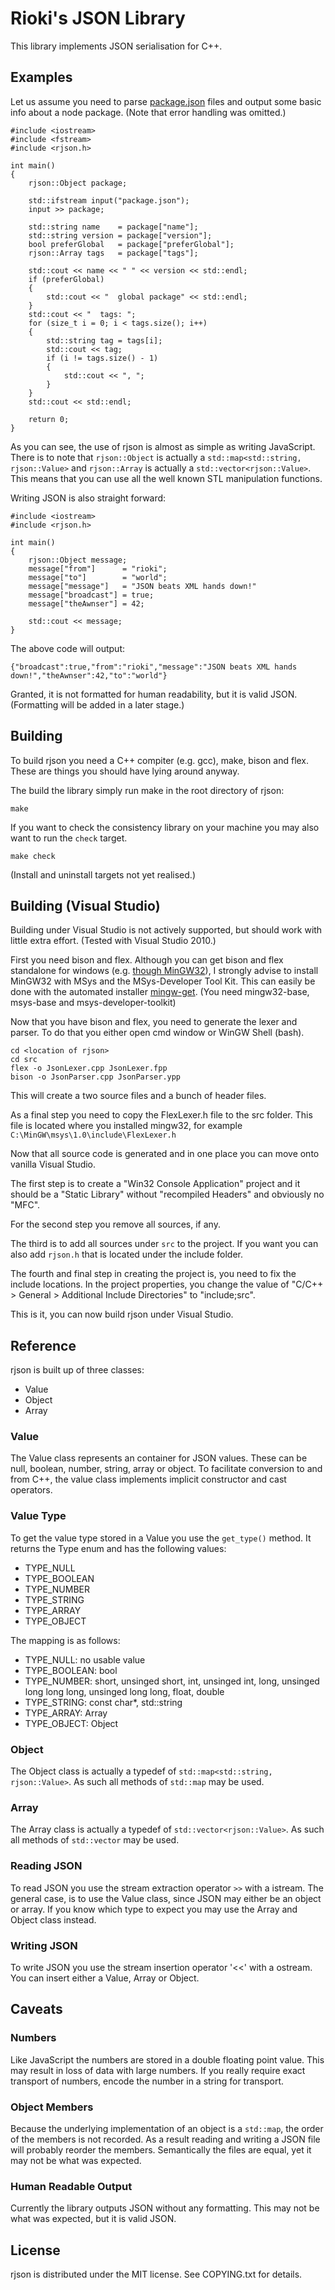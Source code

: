 
Rioki's JSON Library
==================

This library implements JSON serialisation for C++.

Examples
--------

Let us assume you need to parse [package.json] files and output some basic info 
about a node package. (Note that error handling was omitted.)

[package.json]: http://package.json.nodejitsu.com/

    #include <iostream>
    #include <fstream>
    #include <rjson.h>
   
    int main()
    {
        rjson::Object package;
        
        std::ifstream input("package.json");
        input >> package;
        
        std::string name    = package["name"];
        std::string version = package["version"];
        bool preferGlobal   = package["preferGlobal"];
        rjson::Array tags   = package["tags"];
        
        std::cout << name << " " << version << std::endl;
        if (preferGlobal) 
        {
            std::cout << "  global package" << std::endl;
        }
        std::cout << "  tags: ";
        for (size_t i = 0; i < tags.size(); i++)
        {
            std::string tag = tags[i];
            std::cout << tag;
            if (i != tags.size() - 1)
            {
                std::cout << ", ";
            }
        }
        std::cout << std::endl;
        
        return 0;
    }

As you can see, the use of rjson is almost as simple as writing JavaScript. 
There is to note that `rjson::Object` is actually a `std::map<std::string, rjson::Value>`
and `rjson::Array` is actually a `std::vector<rjson::Value>`. This means that 
you can use all the well known STL manipulation functions.

Writing JSON is also straight forward:

    #include <iostream>   
    #include <rjson.h>
   
    int main()
    {
        rjson::Object message;
        message["from"]      = "rioki";
        message["to"]        = "world";
        message["message"]   = "JSON beats XML hands down!"
        message["broadcast"] = true;
        message["theAwnser"] = 42;
        
        std::cout << message;
    }

The above code will output:

    {"broadcast":true,"from":"rioki","message":"JSON beats XML hands down!","theAwnser":42,"to":"world"}

Granted, it is not formatted for human readability, but it is valid JSON. 
(Formatting will be added in a later stage.)

Building
--------

To build rjson you need a C++ compiter (e.g. gcc), make, bison and flex. These 
are things you should have lying around anyway. 

The build the library simply run make in the root directory of rjson:
    
    make

If you want to check the consistency library on your machine you may also 
want to run the `check` target.

    make check
    
(Install and uninstall targets not yet realised.)

Building (Visual Studio)
------------------------

Building under Visual Studio is not actively supported, but should work with 
little extra effort. (Tested with Visual Studio 2010.)

First you need bison and flex. Although you can get bison and flex standalone for
windows (e.g. [though MinGW32][1]), I strongly advise to install MinGW32 with 
MSys and the MSys-Developer Tool Kit. This can easily be done with the automated
installer [mingw-get]. (You need mingw32-base, msys-base and msys-developer-toolkit)

Now that you have bison and flex, you need to generate the lexer and parser. 
To do that you either open cmd window or WinGW Shell (bash). 

    cd <location of rjson>
    cd src
    flex -o JsonLexer.cpp JsonLexer.fpp
    bison -o JsonParser.cpp JsonParser.ypp
    
This will create a two source files and a bunch of header files. 

As a final step you need to copy the FlexLexer.h file to the src folder. This 
file is located where you installed mingw32, for example `C:\MinGW\msys\1.0\include\FlexLexer.h`

Now that all source code is generated and in one place you can move onto vanilla 
Visual Studio. 

The first step is to create a "Win32 Console Application" project and it should 
be a "Static Library" without "recompiled Headers" and obviously no "MFC".

For the second step you remove all sources, if any. 

The third is to add all sources under `src` to the project. If you want you can
also add `rjson.h` that is located under the include folder.

The fourth and final step in creating the project is, you need to fix the include
locations. In the project properties, you change the value of "C/C++ > General >
Additional Include Directories" to "include;src".

This is it, you can now build rjson under Visual Studio.

[1]: http://sourceforge.net/projects/mingw/files/MSYS/Extension/
[mingw-get]: https://sourceforge.net/projects/mingw/files/latest/download 

Reference
---------

rjson is built up of three classes:

* Value
* Object
* Array

### Value

The Value class represents an container for JSON values. These can be null, 
boolean, number, string, array or object. To facilitate conversion to and from 
C++, the value class implements implicit constructor and cast operators. 

### Value Type

To get the value type stored in a Value you use the `get_type()` method. It returns 
the Type enum and has the following values:

* TYPE_NULL
* TYPE_BOOLEAN
* TYPE_NUMBER
* TYPE_STRING
* TYPE_ARRAY
* TYPE_OBJECT

The mapping is as follows:

* TYPE_NULL: no usable value
* TYPE_BOOLEAN: bool
* TYPE_NUMBER: short, unsinged short, int, unsinged int, long, unsinged long
  long long, unsinged long long, float, double
* TYPE_STRING: const char*, std::string
* TYPE_ARRAY: Array
* TYPE_OBJECT: Object

### Object

The Object class is actually a typedef of `std::map<std::string, rjson::Value>`.
As such all methods of `std::map` may be used.

### Array

The Array class is actually a typedef of `std::vector<rjson::Value>`.
As such all methods of `std::vector` may be used.

### Reading JSON

To read JSON you use the stream extraction operator `>>` with a istream. 
The general case, is to use the Value class, since JSON may either be an object 
or array. If you know which type to expect you may use the Array and Object 
class instead.

### Writing JSON

To write JSON you use the stream insertion operator '<<' with a ostream. You can 
insert either a Value, Array or Object.

Caveats
-------

### Numbers

Like JavaScript the numbers are stored in a double floating point value. This 
may result in loss of data with large numbers. If you really require exact 
transport of numbers, encode the number in a string for transport. 

### Object Members

Because the underlying implementation of an object is a `std::map`, the order 
of the members is not recorded. As a result reading and writing a JSON file 
will probably reorder the members. Semantically the files are equal, yet it 
may not be what was expected.

### Human Readable Output

Currently the library outputs JSON without any formatting. This may not be 
what was expected, but it is valid JSON.

License
-------

rjson is distributed under the MIT license. See COPYING.txt for details.

